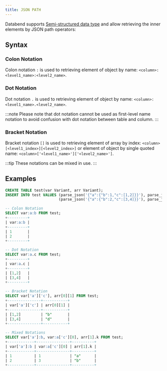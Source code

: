 ```yaml
---
title: JSON PATH
---
```


Databend supports [Semi-structured data type](/doc/reference/data-types/data-type-semi-structured-types) and allow retrieving the inner elements by JSON path operators:

## Syntax

### Colon Notation

Colon notation `:` is used to retrieving element of object by name: `<column>:<level1_name>:<level2_name>`.

### Dot Notation

Dot notation `.` is used to retrieving element of object by name: `<column>:<level1_name>.<level2_name>`.

:::note
Please note that dot notation cannot be used as first-level name notation to avoid confusion with dot notation between table and column.
:::

### Bracket Notation

Bracket notation `[]` is used to retrieving element of array by index: `<column>[<level1_index>][<level2_index>]` or element of object by single quoted name: `<column>['<level1_name>']['<level2_name>']`.

:::tip
These notations can be mixed in use.
:::

## Examples

```sql
CREATE TABLE test(var Variant, arr Variant);
INSERT INTO test VALUES (parse_json('{"a":{"b":1,"c":[1,2]}}'), parse_json('[["a","b"],{"k":"a"}]')),
                        (parse_json('{"a":{"b":2,"c":[3,4]}}'), parse_json('[["c","d"],{"k":"b"}]'));

-- Colon Notation
SELECT var:a:b FROM test;
+---------+
| var:a:b |
+---------+
| 1       |
| 2       |
+---------+

-- Dot Notation
SELECT var:a.c FROM test;
+---------+
| var:a.c |
+---------+
| [1,2]   |
| [3,4]   |
+---------+

-- Bracket Notation
SELECT var['a']['c'], arr[0][1] FROM test;
+---------------+-----------+
| var['a']['c'] | arr[0][1] |
+---------------+-----------+
| [1,2]         | "b"       |
| [3,4]         | "d"       |
+---------------+-----------+

-- Mixed Notations
SELECT var['a']:b, var:a['c'][0], arr[1].k FROM test;
+------------+---------------+----------+
| var['a']:b | var:a['c'][0] | arr[1].k |
+------------+---------------+----------+
| 1          | 1             | "a"      |
| 2          | 3             | "b"      |
+------------+---------------+----------+
```
